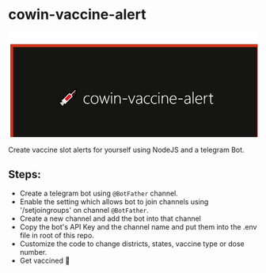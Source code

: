 # cowin-vaccine-alert

![](banner.png)

Create vaccine slot alerts for yourself using NodeJS and a telegram Bot.

## Steps:

-   Create a telegram bot using `@BotFather` channel.
-   Enable the setting which allows bot to join channels using '/setjoingroups' on channel `@BotFather`.
-   Create a new channel and add the bot into that channel
-   Copy the bot's API Key and the channel name and put them into the .env file in root of this repo.
-   Customize the code to change districts, states, vaccine type or dose number.
-   Get vaccined 💉
